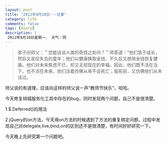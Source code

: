 ```yaml
---
layout: post
title: "2012年9月10日---记事"
category: life
comments: false
tags: [diary]
description: |
 2012年9月10日星期一、 天气：阴
---
```


>弟子问师父：＂您能谈谈人类的奇怪之处吗？＂师答道：“他们急于成长，然后又哀叹失去的童年；他们以健康换取金钱，不久后又想用金钱恢复健康。他们对未来焦虑不已，却又无视现在的幸福。因此，他们既不活在当下，也不活在未来。他们活着仿佛从来不会死亡；临死前，又仿佛他们从未活过。

师父说的有道理，应该向这样的师父说一声“教师节快乐”，哈哈。

今天修复倾城服务化工具中存在的bug，同时发现两个问题，自己不是很清楚。

1.$.Deferred()的用法

2.jQuery的on方法，今天用on方法的时候遇到了方法的重复绑定问题，过程中发现自己对delegate,live,bind,on的区别还不是很清楚，有时间好好研究一下。

今天晚上先研究第一个问题吧。
